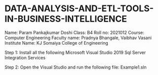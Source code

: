 # DATA-ANALYSIS-AND-ETL-TOOLS-IN-BUSINESS-INTELLIGENCE

Name: Param Pankajkumar Doshi
Class: B4
Roll no: 2021012
Course: Computer Engineering
Faculty name: Pradnya Bhangale, Vaibhav Vasani
Institute Name: KJ Somaiya College of Engineering

Step 1: Install all the following
Microsoft Visual Studio 2019
Sql Server Integration Services

Step 2: Open the Visual Studio and run the following file:
Example1.sln
